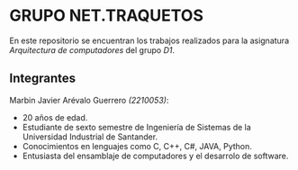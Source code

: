 # GRUPO NET.TRAQUETOS
En este repositorio se encuentran los trabajos realizados para la asignatura _Arquitectura de computadores_ del grupo _D1_.

## Integrantes
Marbin Javier Arévalo Guerrero _(2210053)_:
+ 20 años de edad.
+ Estudiante de sexto semestre de Ingeniería de Sistemas de la Universidad Industrial de Santander.
+ Conocimientos en lenguajes como C, C++, C#, JAVA, Python.
+ Entusiasta del ensamblaje de computadores y el desarrolo de software.
